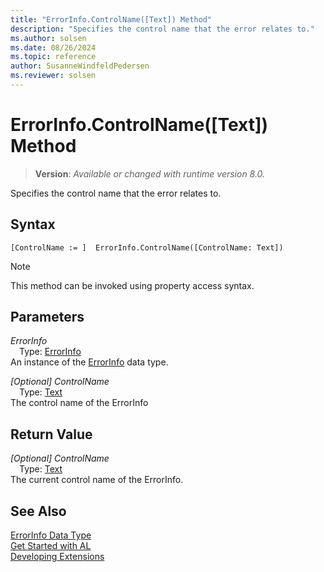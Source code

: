 ```yaml
---
title: "ErrorInfo.ControlName([Text]) Method"
description: "Specifies the control name that the error relates to."
ms.author: solsen
ms.date: 08/26/2024
ms.topic: reference
author: SusanneWindfeldPedersen
ms.reviewer: solsen
---
```

[//]: # (START>DO_NOT_EDIT)
[//]: # (IMPORTANT:Do not edit any of the content between here and the END>DO_NOT_EDIT.)
[//]: # (Any modifications should be made in the .xml files in the ModernDev repo.)
# ErrorInfo.ControlName([Text]) Method
> **Version**: _Available or changed with runtime version 8.0._

Specifies the control name that the error relates to.


## Syntax
```AL
[ControlName := ]  ErrorInfo.ControlName([ControlName: Text])
```
> [!NOTE]
> This method can be invoked using property access syntax.
## Parameters
*ErrorInfo*  
&emsp;Type: [ErrorInfo](errorinfo-data-type.md)  
An instance of the [ErrorInfo](errorinfo-data-type.md) data type.  

*[Optional] ControlName*  
&emsp;Type: [Text](../text/text-data-type.md)  
The control name of the ErrorInfo  


## Return Value
*[Optional] ControlName*  
&emsp;Type: [Text](../text/text-data-type.md)  
The current control name of the ErrorInfo.


[//]: # (IMPORTANT: END>DO_NOT_EDIT)


## See Also
[ErrorInfo Data Type](errorinfo-data-type.md)  
[Get Started with AL](../../devenv-get-started.md)  
[Developing Extensions](../../devenv-dev-overview.md)  